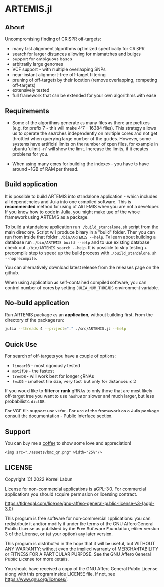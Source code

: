 # ARTEMIS.jl

## About

Uncompromising finding of CRISPR off-targets:
* many fast alignment algorithms optimized specifically for CRISPR
* search for larger distances allowing for mismatches and bulges
* support for ambiguous bases
* arbitrarily large genomes
* VCF support - with multiple overlapping SNPs
* near-instant alignment-free off-target filtering
* pruning of off-targets by their location (remove overlapping, competing off-targets)
* extensively tested
* full framework that can be extended for your own algorithms with ease

## Requirements

* Some of the algorithms generate as many files as there are prefixes (e.g. for prefix 7 - this will make 4^7 - 16384 files). This strategy allows us to operate the searches independently on multiple cores and not get throttled when querying large number of the guides. However, some systems have artificial limits on the number of open files, for example in ubuntu 'ulimit -n' will show the limit. Increase the limits, if it creates problems for you.

* When using many cores for building the indexes - you have to have around ~1GB of RAM per thread.

## Build application

It is possible to build ARTEMIS into standalone application - which includes all dependencies and Julia into one compiled software. This is **recommended** method for using of ARTEMIS when you are not a developer. If you know how to code in Julia, you might make use of the whole framework using ARTEMIS as a package.

To build a standalone application run `./build_standalone.sh` script from the main directory. Script will
produce binary in a "build" folder. Then you can run from inside that folder `./bin/ARTEMIS --help`. To learn about building a database run `./bin/ARTEMIS build --help` and to use existing database check out `./bin/ARTEMIS search --help`. It is possible to skip testing + precompile step to speed up the build process with `./build_standalone.sh --noprecompile`.

You can alternatively download latest release from the releases page on the github.

When using application as self-contained compiled software, you can control number of cores by setting `JULIA_NUM_THREADS` environment variable.

## No-build application

Run ARTEMIS package as an **application**,  without building first. From the directory of the package run:

```bash
julia --threads 4 --project="." ./src/ARTEMIS.jl --help
```

## Quick Use

For search of off-targets you have a couple of options:
- `linearDB` - most rigorously tested
- `motifDB` - the fastest
- `treeDB` - will work best for longer gRNAs
- `fmiDB` - smallest file size, very fast, but only for distances ≤ 2

If you would like to **filter** or **rank** gRNAs to only those that are most likely off-target free you want to use `hashDB` or
slower and much larger, but less probabilistic `dictDB`.

For VCF file support use `vcfDB`. 
For use of the framework as a Julia package consult the documentation - Public Interface section.


## Support

You can buy me a [coffee](https://www.buymeacoffee.com/kornellabun) to show some love and appreciation!

```@raw html
<img src="./assets/bmc_qr.png" width="25%"/>
```


## LICENSE

Copyright (C) 2022  Kornel Labun

License for non-commercial applications is aGPL-3.0. 
For commercial applications you should acquire permission or licensing contract.

<https://tldrlegal.com/license/gnu-affero-general-public-license-v3-(agpl-3.0)>

This program is free software for non-commercial applications: 
you can redistribute it and/or modify
it under the terms of the GNU Affero General Public License as published
by the Free Software Foundation, either version 3 of the License, or
(at your option) any later version.

This program is distributed in the hope that it will be useful,
but WITHOUT ANY WARRANTY; without even the implied warranty of
MERCHANTABILITY or FITNESS FOR A PARTICULAR PURPOSE.  See the
GNU Affero General Public License for more details.

You should have received a copy of the GNU Affero General Public License
along with this program inside LICENSE file. 
If not, see <https://www.gnu.org/licenses/>.
